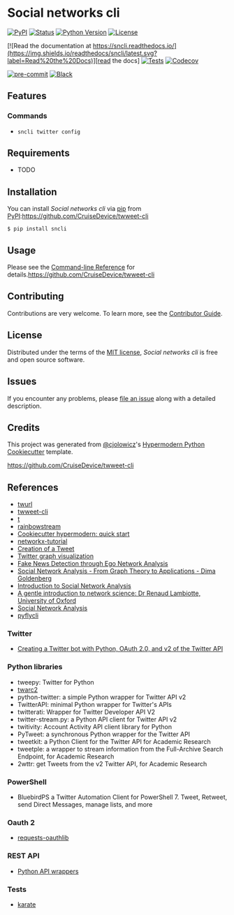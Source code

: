 # Social networks cli

[![PyPI](https://img.shields.io/pypi/v/sncli.svg)][pypi_]
[![Status](https://img.shields.io/pypi/status/sncli.svg)][status]
[![Python Version](https://img.shields.io/pypi/pyversions/sncli)][python version]
[![License](https://img.shields.io/pypi/l/sncli)][license]

[![Read the documentation at https://sncli.readthedocs.io/](https://img.shields.io/readthedocs/sncli/latest.svg?label=Read%20the%20Docs)][read the docs]
[![Tests](https://github.com/bsamadi/sncli/workflows/Tests/badge.svg)][tests]
[![Codecov](https://codecov.io/gh/bsamadi/sncli/branch/main/graph/badge.svg)][codecov]

[![pre-commit](https://img.shields.io/badge/pre--commit-enabled-brightgreen?logo=pre-commit&logoColor=white)][pre-commit]
[![Black](https://img.shields.io/badge/code%20style-black-000000.svg)][black]

[pypi_]: https://pypi.org/project/sncli/
[status]: https://pypi.org/project/sncli/
[python version]: https://pypi.org/project/sncli
[read the docs]: https://sncli.readthedocs.io/
[tests]: https://github.com/bsamadi/sncli/actions?workflow=Tests
[codecov]: https://app.codecov.io/gh/bsamadi/sncli
[pre-commit]: https://github.com/pre-commit/pre-commit
[black]: https://github.com/psf/black

## Features

### Commands

- `sncli twitter config`

## Requirements

- TODO

## Installation

You can install _Social networks cli_ via [pip] from [PyPI]:https://github.com/CruiseDevice/twweet-cli

```console
$ pip install sncli
```

## Usage

Please see the [Command-line Reference] for details.https://github.com/CruiseDevice/twweet-cli

## Contributing

Contributions are very welcome.
To learn more, see the [Contributor Guide].

## License

Distributed under the terms of the [MIT license][license],
_Social networks cli_ is free and open source software.

## Issues

If you encounter any problems,
please [file an issue] along with a detailed description.

## Credits

This project was generated from [@cjolowicz]'s [Hypermodern Python Cookiecutter] template.

[@cjolowicz]: https://github.com/cjolowicz
[pypi]: https://pypi.org/
[hypermodern python cookiecutter]: https://github.com/cjolowicz/cookiecutter-hypermodern-python
[file an issue]: https://github.com/bsamadi/sncli/issues
[pip]: https://pip.pypa.io/

<!-- github-only -->

[license]: https://github.com/bsamadi/sncli/blob/main/LICENSE
[contributor guide]: https://github.com/bsamadi/sncli/blob/main/CONTRIBUTING.md
[command-line reference]: https://sncli.readthedocs.io/en/latest/usage.html
https://github.com/CruiseDevice/twweet-cli

## References

* [twurl](https://github.com/twitter/twurl)
* [twweet-cli](https://github.com/CruiseDevice/twweet-cli)
* [t](https://github.com/sferik/t)
* [rainbowstream](https://github.com/orakaro/rainbowstream)
* [Cookiecutter hypermodern: quick start](https://cookiecutter-hypermodern-python.readthedocs.io/en/2022.6.3.post1/quickstart.html)
* [networkx-tutorial](https://github.com/sarguido/networkx-tutorial)
* [Creation of a Tweet](https://oauth-playground.glitch.me/?id=createTweet)
* [Twitter graph visualization](https://github.com/JohnCoogan/twitter-graph-visualization)
* [Fake News Detection through Ego Network Analysis](https://github.com/briansrebrenik/Final_Project)
* [Social Network Analysis - From Graph Theory to Applications - Dima Goldenberg](https://youtu.be/px7ff2_Jeqw)
* [Introduction to Social Network Analysis](https://www.youtube.com/watch?v=IiUDKDxScxI)
* [A gentle introduction to network science: Dr Renaud Lambiotte, University of Oxford](https://youtu.be/L6CqqlILBCI)
* [Social Network Analysis](https://youtu.be/ZeFK9gUGNjc)
* [pyflycli](https://github.com/k-zehnder/pyflycli)

### Twitter

* [Creating a Twitter bot with Python, OAuth 2.0, and v2 of the Twitter API](https://developer.twitter.com/en/docs/tutorials/creating-a-twitter-bot-with-python--oauth-2-0--and-v2-of-the-twi)

### Python libraries

* tweepy: Twitter for Python
* [twarc2](https://twarc-project.readthedocs.io/en/latest/twarc2_en_us/)
* python-twitter: a simple Python wrapper for Twitter API v2
* TwitterAPI: minimal Python wrapper for Twitter's APIs
* twitterati: Wrapper for Twitter Developer API V2
* twitter-stream.py: a Python API client for Twitter API v2
* twitivity: Account Activity API client library for Python
* PyTweet: a synchronous Python wrapper for the Twitter API
* tweetkit: a Python Client for the Twitter API for Academic Research
* tweetple: a wrapper to stream information from the Full-Archive Search Endpoint, for Academic Research
* 2wttr: get Tweets from the v2 Twitter API, for Academic Research

### PowerShell

* BluebirdPS a Twitter Automation Client for PowerShell 7. Tweet, Retweet, send Direct Messages, manage lists, and more

### Oauth 2

* [requests-oauthlib](https://requests-oauthlib.readthedocs.io/en/latest/index.html)

### REST API

* [Python API wrappers](https://github.com/realpython/list-of-python-api-wrappers)

### Tests

* [karate](https://github.com/karatelabs/karate)
